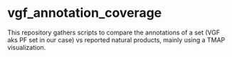 # vgf_annotation_coverage
This repository gathers scripts to compare the annotations of a set (VGF aks PF set in our case) vs reported natural products, mainly using a TMAP visualization.
